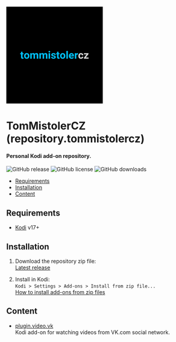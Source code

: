 ![Icon](resources/icon.png)

# TomMistolerCZ (repository.tommistolercz)

#### Personal Kodi add-on repository.

![GitHub release](https://img.shields.io/github/release/tommistolercz/repository.tommistolercz.svg) 
![GitHub license](https://img.shields.io/github/license/tommistolercz/repository.tommistolercz.svg) 
![GitHub downloads](https://img.shields.io/github/downloads/tommistolercz/repository.tommistolercz/total.svg)

- [Requirements](#requirements)
- [Installation](#installation)
- [Content](#content)

## Requirements

- [Kodi](https://kodi.tv) v17+

## Installation

1. Download the repository zip file:<br>
    [Latest release](https://github.com/tommistolercz/repository.tommistolercz/releases/latest)
    
2. Install in Kodi:<br>
    `Kodi > Settings > Add-ons > Install from zip file...`<br>
    [How to install add-ons from zip files](https://kodi.wiki/view/HOW-TO:Install_add-ons_from_zip_files)

## Content

- [plugin.video.vk](https://github.com/tommistolercz/plugin.video.vk)<br>
    Kodi add-on for watching videos from VK.com social network.

